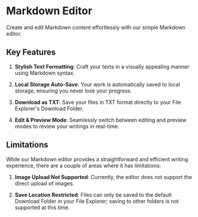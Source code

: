 # Markdown Editor

Create and edit Markdown content effortlessly with our simple Markdown editor.

## Key Features

1. **Stylish Text Formatting**: Craft your texts in a visually appealing manner using Markdown syntax.

2. **Local Storage Auto-Save**: Your work is automatically saved to local storage, ensuring you never lose your progress.

3. **Download as TXT**: Save your files in TXT format directly to your File Explorer's Download Folder.

4. **Edit & Preview Mode**: Seamlessly switch between editing and preview modes to review your writings in real-time.

## Limitations

While our Markdown editor provides a straightforward and efficient writing experience, there are a couple of areas where it has limitations:

1. **Image Upload Not Supported**: Currently, the editor does not support the direct upload of images.

2. **Save Location Restricted**: Files can only be saved to the default Download Folder in your File Explorer; saving to other folders is not supported at this time.
